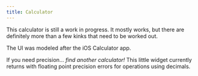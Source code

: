 ```yaml
---
title: Calculator
---
```


This calculator is still a work in progress. It mostly works, but there are definitely more than a few kinks that need to be worked out.

The UI was modeled after the iOS Calculator app.

If you need precision... _find another calculator!_ This little widget currently returns with floating point precision errors for operations using decimals.
